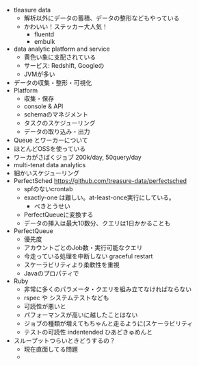 - tleasure data
  - 解析以外にデータの蓄積、データの整形などもやっている
  - かわいい！ステッカー大人気！
    - fluentd
    - embulk
- data analytic platform and service
  - 黄色い象に支配されている
  - サービス: Redshift, Googleの
  - JVMが多い
- データの収集・整形・可視化
- Platform
  - 収集・保存
  - console & API
  - schemaのマネジメント
  - タスクのスケジューリング
  - データの取り込み・出力
- Queue とワーカーについて
- ほとんどOSSを使っている
- ワーカがさばくジョブ 200k/day, 50query/day
- multi-tenat data analytics
- 細かいスケジューリング
- PerfectSched https://github.com/treasure-data/perfectsched
  - spfのないcrontab
  - exactly-one は難しい。at-least-once実行にしている。
    - べきとうせい
  - PerfectQueueに変換する
  - データの挿入は最大10数分、クエリは1日かかることも
- PerfectQueue
  - 優先度
  - アカウントごとのJob数・実行可能なクエリ
  - 今走っている処理を中断しない graceful restart
  - スケーラビリティより柔軟性を重視
  - Javaのプロパティで
- Ruby
  - 非常に多くのパラメータ・クエリを組み立てなければならない
  - rspec や システムテストなども
  - 可読性が悪いと
  - パフォーマンスが高いに越したことはない
  - ジョブの種類が増えてもちゃんと走るように(スケーラビリティ
  - テストの可読性 indentended ひあどきゅめんと
- スループットつらいときどうするの？
  - 現在直面してる問題
  -
